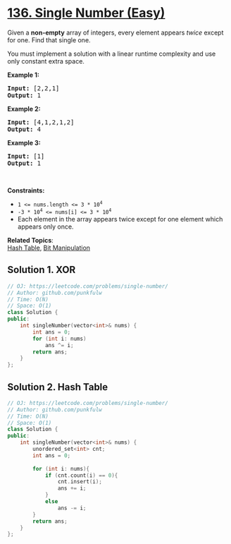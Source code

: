# [136. Single Number (Easy)](https://leetcode.com/problems/single-number/)

<p>Given a <strong>non-empty</strong>&nbsp;array of integers, every element appears <em>twice</em> except for one. Find that single one.</p>

<p>You must implement a solution with a linear runtime complexity and use only constant extra space.</p>

<p><strong>Example 1:</strong></p>

<pre><strong>Input:</strong> [2,2,1]
<strong>Output:</strong> 1
</pre>

<p><strong>Example 2:</strong></p>

<pre><strong>Input:</strong> [4,1,2,1,2]
<strong>Output:</strong> 4
</pre>

<p><strong>Example 3:</strong></p>

<pre><strong>Input:</strong> [1]
<strong>Output:</strong> 1
</pre>


<p>&nbsp;</p>
<p><strong>Constraints:</strong></p>

<ul>
  <li><code>1 &lt;= nums.length &lt;= 3 * 10<sup>4</sup></code></li>
  <li><code>-3 * 10<sup>4</sup> &lt;= nums[i] &lt;= 3 * 10<sup>4</sup></code></li>
  <li>Each element in the array appears twice except for one element which appears only once.</li>
</ul>

**Related Topics**:  
[Hash Table](https://leetcode.com/tag/hash-table/), [Bit Manipulation](https://leetcode.com/tag/bit-manipulation/)

## Solution 1. XOR

```cpp
// OJ: https://leetcode.com/problems/single-number/
// Author: github.com/punkfulw
// Time: O(N)
// Space: O(1)
class Solution {
public:
    int singleNumber(vector<int>& nums) {
        int ans = 0;
        for (int i: nums)
            ans ^= i;
        return ans;
    }
};
```

## Solution 2.  Hash Table

```cpp
// OJ: https://leetcode.com/problems/single-number/
// Author: github.com/punkfulw
// Time: O(N)
// Space: O(1)
class Solution {
public:
    int singleNumber(vector<int>& nums) {
        unordered_set<int> cnt;
        int ans = 0;
        
        for (int i: nums){
            if (cnt.count(i) == 0){
                cnt.insert(i);
                ans += i;
            }
            else
                ans -= i;
        }
        return ans;
    }
};
```
